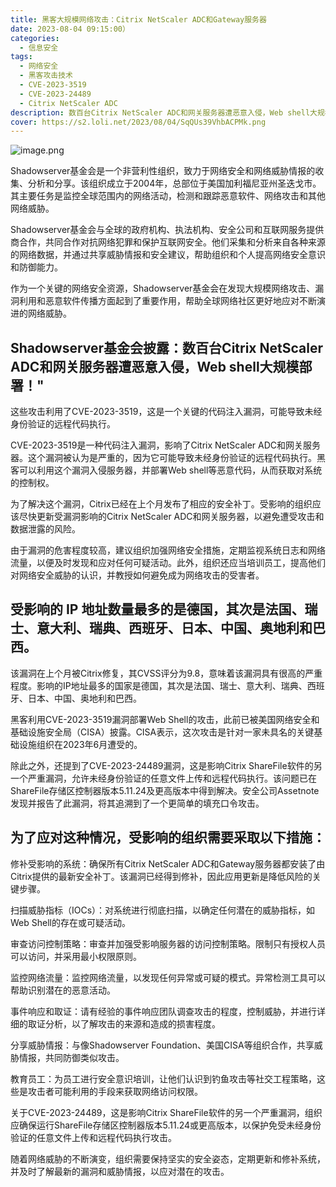 ```yaml
---
title: 黑客大规模网络攻击：Citrix NetScaler ADC和Gateway服务器
date: 2023-08-04 09:15:00）
categories:
  - 信息安全
tags:
  - 网络安全
  - 黑客攻击技术
  - CVE-2023-3519
  - CVE-2023-24489
  - Citrix NetScaler ADC
description: 数百台Citrix NetScaler ADC和网关服务器遭恶意入侵，Web shell大规模部署
cover: https://s2.loli.net/2023/08/04/SqQUs39VhbACPMk.png
---
```


![image.png](https://s2.loli.net/2023/08/04/kbZmopWRrM5iPfB.png)

Shadowserver基金会是一个非营利性组织，致力于网络安全和网络威胁情报的收集、分析和分享。该组织成立于2004年，总部位于美国加利福尼亚州圣迭戈市。其主要任务是监控全球范围内的网络活动，检测和跟踪恶意软件、网络攻击和其他网络威胁。

Shadowserver基金会与全球的政府机构、执法机构、安全公司和互联网服务提供商合作，共同合作对抗网络犯罪和保护互联网安全。他们采集和分析来自各种来源的网络数据，并通过共享威胁情报和安全建议，帮助组织和个人提高网络安全意识和防御能力。

作为一个关键的网络安全资源，Shadowserver基金会在发现大规模网络攻击、漏洞利用和恶意软件传播方面起到了重要作用，帮助全球网络社区更好地应对不断演进的网络威胁。

## Shadowserver基金会披露：数百台Citrix NetScaler ADC和网关服务器遭恶意入侵，Web shell大规模部署！"

这些攻击利用了CVE-2023-3519，这是一个关键的代码注入漏洞，可能导致未经身份验证的远程代码执行。

CVE-2023-3519是一种代码注入漏洞，影响了Citrix NetScaler ADC和网关服务器。这个漏洞被认为是严重的，因为它可能导致未经身份验证的远程代码执行。黑客可以利用这个漏洞入侵服务器，并部署Web shell等恶意代码，从而获取对系统的控制权。

为了解决这个漏洞，Citrix已经在上个月发布了相应的安全补丁。受影响的组织应该尽快更新受漏洞影响的Citrix NetScaler ADC和网关服务器，以避免遭受攻击和数据泄露的风险。

由于漏洞的危害程度较高，建议组织加强网络安全措施，定期监视系统日志和网络流量，以便及时发现和应对任何可疑活动。此外，组织还应当培训员工，提高他们对网络安全威胁的认识，并教授如何避免成为网络攻击的受害者。

## 受影响的 IP 地址数量最多的是德国，其次是法国、瑞士、意大利、瑞典、西班牙、日本、中国、奥地利和巴西。

该漏洞在上个月被Citrix修复，其CVSS评分为9.8，意味着该漏洞具有很高的严重程度。影响的IP地址最多的国家是德国，其次是法国、瑞士、意大利、瑞典、西班牙、日本、中国、奥地利和巴西。

黑客利用CVE-2023-3519漏洞部署Web Shell的攻击，此前已被美国网络安全和基础设施安全局（CISA）披露。CISA表示，这次攻击是针对一家未具名的关键基础设施组织在2023年6月遭受的。

除此之外，还提到了CVE-2023-24489漏洞，这是影响Citrix ShareFile软件的另一个严重漏洞，允许未经身份验证的任意文件上传和远程代码执行。该问题已在ShareFile存储区控制器版本5.11.24及更高版本中得到解决。安全公司Assetnote发现并报告了此漏洞，将其追溯到了一个更简单的填充口令攻击。

## 为了应对这种情况，受影响的组织需要采取以下措施：

修补受影响的系统：确保所有Citrix NetScaler ADC和Gateway服务器都安装了由Citrix提供的最新安全补丁。该漏洞已经得到修补，因此应用更新是降低风险的关键步骤。

扫描威胁指标（IOCs）：对系统进行彻底扫描，以确定任何潜在的威胁指标，如Web Shell的存在或可疑活动。

审查访问控制策略：审查并加强受影响服务器的访问控制策略。限制只有授权人员可以访问，并采用最小权限原则。

监控网络流量：监控网络流量，以发现任何异常或可疑的模式。异常检测工具可以帮助识别潜在的恶意活动。

事件响应和取证：请有经验的事件响应团队调查攻击的程度，控制威胁，并进行详细的取证分析，以了解攻击的来源和造成的损害程度。

分享威胁情报：与像Shadowserver Foundation、美国CISA等组织合作，共享威胁情报，共同防御类似攻击。

教育员工：为员工进行安全意识培训，让他们认识到钓鱼攻击等社交工程策略，这些是攻击者可能利用的手段来获取网络访问权限。

关于CVE-2023-24489，这是影响Citrix ShareFile软件的另一个严重漏洞，组织应确保运行ShareFile存储区控制器版本5.11.24或更高版本，以保护免受未经身份验证的任意文件上传和远程代码执行攻击。

随着网络威胁的不断演变，组织需要保持坚实的安全姿态，定期更新和修补系统，并及时了解最新的漏洞和威胁情报，以应对潜在的攻击。


